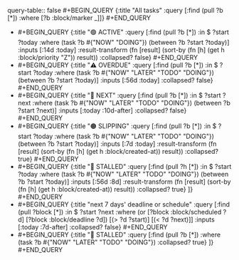 query-table:: false
#+BEGIN_QUERY
{:title "All tasks"
 :query [:find (pull ?b [*])
         :where
         [?b :block/marker _]]}
#+END_QUERY

- #+BEGIN_QUERY
  {:title "🟢 ACTIVE"
    :query [:find (pull ?b [*])
            :in $ ?start ?today
            :where
            (task ?b #{"NOW" "DOING"})
            (between ?b ?start ?today)]
    :inputs [:14d :today]
    :result-transform (fn [result]
                        (sort-by (fn [h]
                                   (get h :block/priority "Z")) result))
    :collapsed? false}
  #+END_QUERY
- #+BEGIN_QUERY
   {:title "⚠️ OVERDUE"
    :query [:find (pull ?b [*])
            :in $ ?start ?today
            :where
            (task ?b #{"NOW" "LATER" "TODO" "DOING"})
            (between ?b ?start ?today)]
    :inputs [:56d :today]
    :collapsed? false}
  #+END_QUERY
- #+BEGIN_QUERY
  {:title "📅 NEXT"
    :query [:find (pull ?b [*])
            :in $ ?start ?next
            :where
            (task ?b #{"NOW" "LATER" "TODO" "DOING"})
            (between ?b ?start ?next)]
    :inputs [:today :10d-after]
    :collapsed? false}
  #+END_QUERY
- #+BEGIN_QUERY
     {:title "🟠 SLIPPING"
    :query [:find (pull ?b [*])
            :in $ ?start ?today
            :where
            (task ?b #{"NOW" "LATER" "TODO" "DOING"})
            (between ?b ?start ?today)]
    :inputs [:7d :today]
    :result-transform (fn [result]
                        (sort-by (fn [h]
                                   (get h :block/created-at)) result))
    :collapsed? true}
  #+END_QUERY
- #+BEGIN_QUERY
  {:title "🔴 STALLED"
    :query [:find (pull ?h [*])
            :in $ ?start ?today
            :where
            (task ?b #{"NOW" "LATER" "TODO" "DOING"})
            (between ?b ?start ?today)]
    :inputs [:56d :8d]
    :result-transform (fn [result]
                        (sort-by (fn [h]
                                   (get h :block/created-at)) result))
    :collapsed? true}
   ]}
  #+END_QUERY
- #+BEGIN_QUERY
  {:title "next 7 days' deadline or schedule"
    :query [:find (pull ?block [*])
            :in $ ?start ?next
            :where
            (or
              [?block :block/scheduled ?d]
              [?block :block/deadline ?d])
            [(> ?d ?start)]
            [(< ?d ?next)]]
    :inputs [:today :7d-after]
    :collapsed? false}
  #+END_QUERY
- #+BEGIN_QUERY
  {:title "🔴 STALLED"
    :query [:find (pull ?b [*])
            :where
            (task ?b #{"NOW" "LATER" "TODO" "DOING"})
    :collapsed? true}
   ]}
  #+END_QUERY